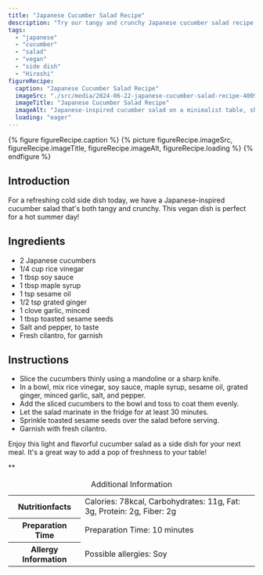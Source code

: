 ```yaml
---
title: "Japanese Cucumber Salad Recipe"
description: "Try our tangy and crunchy Japanese cucumber salad recipe. This vegan side dish is perfect for a hot summer day. Refreshing and flavorful!"
tags:
  - "japanese"
  - "cucumber"
  - "salad"
  - "vegan"
  - "side dish"
  - "Hiroshi"
figureRecipe: 
  caption: "Japanese Cucumber Salad Recipe"
  imageSrc: "./src/media/2024-06-22-japanese-cucumber-salad-recipe-4009.png"
  imageTitle: "Japanese Cucumber Salad Recipe"
  imageAlt: "Japanese-inspired cucumber salad on a minimalist table, showcasing tangy crunchiness, freshness, and summer vibes."
  loading: "eager"
---
```


{% figure figureRecipe.caption %}
{% picture figureRecipe.imageSrc, figureRecipe.imageTitle, figureRecipe.imageAlt, figureRecipe.loading %}
{% endfigure %}

## Introduction

For a refreshing cold side dish today, we have a Japanese-inspired cucumber salad that's both tangy and crunchy. This vegan dish is perfect for a hot summer day!

## Ingredients

- 2 Japanese cucumbers
- 1/4 cup rice vinegar
- 1 tbsp soy sauce
- 1 tbsp maple syrup
- 1 tsp sesame oil
- 1/2 tsp grated ginger
- 1 clove garlic, minced
- 1 tbsp toasted sesame seeds
- Salt and pepper, to taste
- Fresh cilantro, for garnish

## Instructions

- Slice the cucumbers thinly using a mandoline or a sharp knife.
- In a bowl, mix rice vinegar, soy sauce, maple syrup, sesame oil, grated ginger, minced garlic, salt, and pepper.
- Add the sliced cucumbers to the bowl and toss to coat them evenly.
- Let the salad marinate in the fridge for at least 30 minutes.
- Sprinkle toasted sesame seeds over the salad before serving.
- Garnish with fresh cilantro.

Enjoy this light and flavorful cucumber salad as a side dish for your next meal. It's a great way to add a pop of freshness to your table!

**

<table><caption class='sr-only'>Additional Information</caption><tr><th>Nutritionfacts</th><td>Calories: 78kcal, Carbohydrates: 11g, Fat: 3g, Protein: 2g, Fiber: 2g&nbsp;</td></tr><tr><th>Preparation Time</th><td>Preparation Time: 10 minutes&nbsp;</td></tr><tr><th>Allergy Information</th><td>Possible allergies: Soy&nbsp;</td></tr></table>

